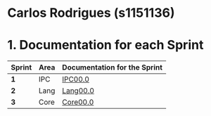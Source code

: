 **Carlos Rodrigues** (s1151136)
===============================

# 1. Documentation for each Sprint


|Sprint  | Area | Documentation for the Sprint |
|--------|------|------------------------------|
| **1**  | IPC  | [IPC00.0](sp1)          |
| **2**  | Lang | [Lang00.0](sp2)         |																				
| **3**  | Core | [Core00.0](sp3)         |																			
